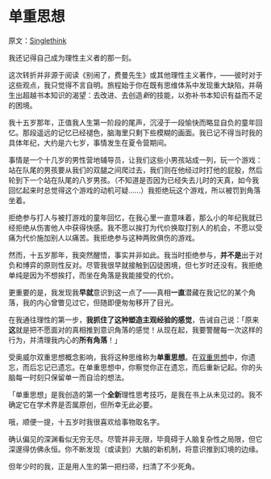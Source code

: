 # 单重思想

原文：[Singlethink](https://www.readthesequences.com/Singlethink)

我还记得自己成为理性主义者的那一刻。

这次转折并非源于阅读《别闹了，费曼先生》或其他理性主义著作，——彼时对于这些观点，我只觉得不言自明。旅程始于你在既有思维体系中发现重大缺陷，并萌生出超越书本知识的渴望：去改进、去创造*新*的技能，以弥补书本知识有益而不足的困境。

我十五岁那年，正值我人生第一阶段的尾声，沉浸于一段愉快而略显自负的童年回忆。那段遥远的记忆已经褪色，脑海里只剩下些模糊的画面。我已记不得当时我的具体年纪，大约是六七岁，事情发生在夏令营期间。

事情是一个十几岁的男性营地辅导员，让我们这些小男孩站成一列，玩一个游戏：站在队尾的男孩要从我们的双腿之间爬过去，我们则在他经过时打他的屁股，然后轮到下一个站在队尾的八岁男孩。（不知道是否因为已经失去儿时的天真，如今我回忆起来时总觉得这个游戏的动机可疑……）我拒绝玩这个游戏，所以被罚到角落坐着。

拒绝参与打人与被打游戏的童年回忆，在我心里一直意味着，那么小的年纪我就已经拒绝从伤害他人中获得快感。我不愿以挨打为代价换取打别人的机会，不愿以受痛为代价施加别人以痛苦。我拒绝参与这种两败俱伤的游戏。

然而，十五岁那年，我突然醒悟，事实并非如此。我当时拒绝参与，**并不是**出于对负和博弈的原则性反对。尽管我很早就接触到囚徒困境，但七岁时还没有。我拒绝单纯是因为不想挨打，而坐在角落是我能接受的代价。

更重要的是，我发现我**早就**意识到这一点了——真相**一直**潜藏在我记忆的某个角落，我的内心曾瞥见过它，但随即便匆匆移开了目光。

在我通往理性的第一步，**我抓住了这种塑造主观经验的感觉**，告诫自己说：「原来**这**就是把不愿面对的真相推到意识角落的感觉！从现在起，我要警醒每一次这样的行为，并清理我内心的**所有角落**！」

受奥威尔双重思想概念影响，我将这种思维称为**单重思想**。在[双重思想](https://www.readthesequences.com/Doublethink-Choosing-To-Be-Biased)中，你遗忘，而后忘记已遗忘。在单重思想中，你察觉你正在遗忘，而后重新记起。你的头脑每一时刻只保留单一而自洽的想法。

「单重思想」是我创造的第一个**全新**理性思考技巧，是我在书上从未见过的。我不确定它在学术界是否属原创，但所幸无此必要。

哦，顺便一提，十五岁时我很喜欢给事物取名字。

确认偏见的深渊看似无穷无尽。尽管并非无限，毕竟碍于人脑复杂性之局限，但它深邃得仿佛永恒。你不断发现（或读到）大脑的新机制，将意识推到幻境的边缘。

但年少时的我，正是用人生的第一把扫帚，扫清了不少死角。